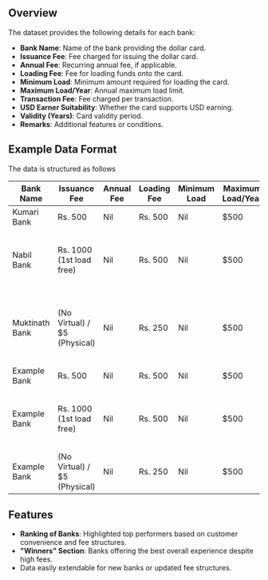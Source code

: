 
## Overview

The dataset provides the following details for each bank:

- **Bank Name**: Name of the bank providing the dollar card.
- **Issuance Fee**: Fee charged for issuing the dollar card.
- **Annual Fee**: Recurring annual fee, if applicable.
- **Loading Fee**: Fee for loading funds onto the card.
- **Minimum Load**: Minimum amount required for loading the card.
- **Maximum Load/Year**: Annual maximum load limit.
- **Transaction Fee**: Fee charged per transaction.
- **USD Earner Suitability**: Whether the card supports USD earning.
- **Validity (Years)**: Card validity period.
- **Remarks**: Additional features or conditions.

## Example Data Format

The data is structured as follows

| **Bank Name**           | **Issuance Fee**                 | **Annual Fee** | **Loading Fee** | **Minimum Load** | **Maximum Load/Year** | **Transaction Fee**                        | **USD Earner**            | **Validity (Years)** | **Remarks**                                              |
|--------------------------|-----------------------------------|----------------|-----------------|------------------|-----------------------|--------------------------------------------|---------------------------|-----------------------|-----------------------------------------------------------|
| Kumari Bank             | Rs. 500                          | Nil            | Rs. 500         | Nil              | $500                 | Nil                                        | No                        | 5                     |                                                       |
| Nabil Bank              | Rs. 1000 (1st load free)         | Nil            | Rs. 500         | Nil              | $500                 | 1% cross-border + 0.5% or $0.50, whichever is higher | Yes             | 4                     | Easy load on request at nearest branch                  |
| Muktinath Bank            | (No Virtual) / $5 (Physical)    | Nil            | Rs. 250        | Nil              | $500                 | Same as Nabil                              | No                        | 5                     | No issues till now, works on digital ocean              |
| Example Bank             | Rs. 500                          | Nil            | Rs. 500         | Nil              | $500                 | Nil                                        | No                        | 5                     |                                                       |
| Example Bank              | Rs. 1000 (1st load free)         | Nil            | Rs. 500         | Nil              | $500                 | 1% cross-border + 0.5% or $0.50, whichever is higher | Yes             | 4                     | Easy load on request at nearest branch                  |
| Example Bank            | (No Virtual) / $5 (Physical)    | Nil            | Rs. 250        | Nil              | $500                 | Same as Nabil                              | No                        | 5                     |                                                      |



## Features

- **Ranking of Banks**: Highlighted top performers based on customer convenience and fee structures.
- **"Winners" Section**: Banks offering the best overall experience despite high fees.
- Data easily extendable for new banks or updated fee structures.



